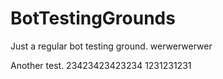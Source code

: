 # BotTestingGrounds
Just a regular bot testing ground.
werwerwerwer

Another test.
23423423423234
1231231231
